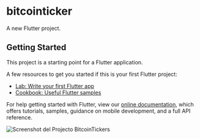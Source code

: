 # bitcointicker

A new Flutter project.

## Getting Started

This project is a starting point for a Flutter application.

A few resources to get you started if this is your first Flutter project:

- [Lab: Write your first Flutter app](https://flutter.dev/docs/get-started/codelab)
- [Cookbook: Useful Flutter samples](https://flutter.dev/docs/cookbook)

For help getting started with Flutter, view our
[online documentation](https://flutter.dev/docs), which offers tutorials,
samples, guidance on mobile development, and a full API reference.

![Screenshot del Projecto BitcoinTickers](https://user-images.githubusercontent.com/77897104/167882414-92ff93e1-3c49-49e0-b3b7-206db116c463.png)
